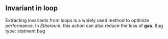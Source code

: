 ## Invariant in loop
Extracting invariants from loops is a widely used method to optimize performance. In *Ethereum*, this action can also reduce the loss of **gas**. 
Bug type: statment bug